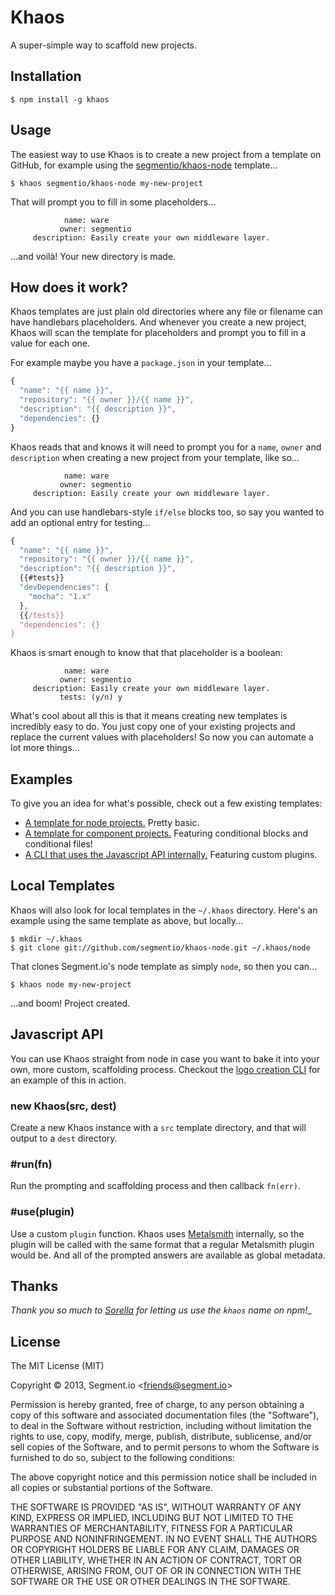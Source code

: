 
# Khaos

  A super-simple way to scaffold new projects.

## Installation

    $ npm install -g khaos

## Usage

  The easiest way to use Khaos is to create a new project from a template on GitHub, for example using the [segmentio/khaos-node]() template...

    $ khaos segmentio/khaos-node my-new-project

  That will prompt you to fill in some placeholders...

                name: ware
               owner: segmentio
         description: Easily create your own middleware layer.

  ...and voilà! Your new directory is made.

## How does it work?

  Khaos templates are just plain old directories where any file or filename can have handlebars placeholders. And whenever you create a new project, Khaos will scan the template for placeholders and prompt you to fill in a value for each one.

  For example maybe you have a `package.json` in your template...

```js
{
  "name": "{{ name }}",
  "repository": "{{ owner }}/{{ name }}",
  "description": "{{ description }}",
  "dependencies": {}
}
```

  Khaos reads that and knows it will need to prompt you for a `name`, `owner` and `description` when creating a new project from your template, like so...

                name: ware
               owner: segmentio
         description: Easily create your own middleware layer.

  And you can use handlebars-style `if/else` blocks too, so say you wanted to add an optional entry for testing...

```js
{
  "name": "{{ name }}",
  "repository": "{{ owner }}/{{ name }}",
  "description": "{{ description }}",
  {{#tests}}
  "devDependencies": {
    "mocha": "1.x"
  },
  {{/tests}}
  "dependencies": {}
}
```

  Khaos is smart enough to know that that placeholder is a boolean:

                name: ware
               owner: segmentio
         description: Easily create your own middleware layer.
               tests: (y/n) y

  What's cool about all this is that it means creating new templates is incredibly easy to do. You just copy one of your existing projects and replace the current values with placeholders! So now you can automate a lot more things...

## Examples

  To give you an idea for what's possible, check out a few existing templates:

  - [A template for node projects.](/segmentio/khaos-node) Pretty basic.
  - [A template for component projects.](/segmentio/khaos-component) Featuring conditional blocks and conditional files!
  - [A CLI that uses the Javascript API internally.](/logo/cli/tree/master/bin/logo-create) Featuring custom plugins.

## Local Templates

  Khaos will also look for local templates in the `~/.khaos` directory. Here's an example using the same template as above, but locally...

    $ mkdir ~/.khaos
    $ git clone git://github.com/segmentio/khaos-node.git ~/.khaos/node

  That clones Segment.io's node template as simply `node`, so then you can...

    $ khaos node my-new-project

  ...and boom! Project created.

## Javascript API

  You can use Khaos straight from node in case you want to bake it into your own, more custom, scaffolding process. Checkout the [logo creation CLI](/logo/cli/tree/master/bin/logo-create) for an example of this in action.

### new Khaos(src, dest)

  Create a new Khaos instance with a `src` template directory, and that will output to a `dest` directory.

### #run(fn)
  
  Run the prompting and scaffolding process and then callback `fn(err)`.

### #use(plugin)
  
  Use a custom `plugin` function. Khaos uses [Metalsmith](http://metalsmith.io) internally, so the plugin will be called with the same format that a regular Metalsmith plugin would be. And all of the prompted answers are available as global metadata. 

## Thanks

  _Thank you so much to [Sorella](https://github.com/robotlolita) for letting us use the `khaos` name on npm!__

## License

The MIT License (MIT)

Copyright &copy; 2013, Segment.io \<friends@segment.io\>

Permission is hereby granted, free of charge, to any person obtaining a copy of this software and associated documentation files (the "Software"), to deal in the Software without restriction, including without limitation the rights to use, copy, modify, merge, publish, distribute, sublicense, and/or sell copies of the Software, and to permit persons to whom the Software is furnished to do so, subject to the following conditions:

The above copyright notice and this permission notice shall be included in all copies or substantial portions of the Software.

THE SOFTWARE IS PROVIDED "AS IS", WITHOUT WARRANTY OF ANY KIND, EXPRESS OR IMPLIED, INCLUDING BUT NOT LIMITED TO THE WARRANTIES OF MERCHANTABILITY, FITNESS FOR A PARTICULAR PURPOSE AND NONINFRINGEMENT. IN NO EVENT SHALL THE AUTHORS OR COPYRIGHT HOLDERS BE LIABLE FOR ANY CLAIM, DAMAGES OR OTHER LIABILITY, WHETHER IN AN ACTION OF CONTRACT, TORT OR OTHERWISE, ARISING FROM, OUT OF OR IN CONNECTION WITH THE SOFTWARE OR THE USE OR OTHER DEALINGS IN THE SOFTWARE.